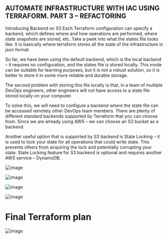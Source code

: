 ## AUTOMATE INFRASTRUCTURE WITH IAC USING TERRAFORM. PART 3 – REFACTORING

Introducing Backend on S3
Each Terraform configuration can specify a backend, which defines where and how operations are performed, where state snapshots are stored, etc.
Take a peek into what the states file looks like. It is basically where terraform stores all the state of the infrastructure in json format.

So far, we have been using the default backend, which is the local backend – it requires no configuration, and the states file is stored locally. This mode can be suitable for learning purposes, but it is not a robust solution, so it is better to store it in some more reliable and durable storage.

The second problem with storing this file locally is that, in a team of multiple DevOps engineers, other engineers will not have access to a state file stored locally on your computer.

To solve this, we will need to configure a backend where the state file can be accessed remotely other DevOps team members. There are plenty of different standard backends supported by Terraform that you can choose from. Since we are already using AWS – we can choose an S3 bucket as a backend.

Another useful option that is supported by S3 backend is State Locking – it is used to lock your state for all operations that could write state. This prevents others from acquiring the lock and potentially corrupting your state. State Locking feature for S3 backend is optional and requires another AWS service – DynamoDB.

![image](https://user-images.githubusercontent.com/71001536/173785054-0a309422-27c9-4158-9d99-071f6c59a201.png)

![image](https://user-images.githubusercontent.com/71001536/173804586-1dde4808-5b9f-4b59-983a-8e1cac45f4da.png)

![image](https://user-images.githubusercontent.com/71001536/173806281-98ac4b43-2eac-409c-8f39-134421b9a735.png)

![image](https://user-images.githubusercontent.com/71001536/173808060-4bbf1634-125f-4178-aa2f-c38c692ef315.png)

# Final Terraform plan 
![image](https://user-images.githubusercontent.com/71001536/173808389-e11253f6-06d2-468f-8c45-0a86ea9743cd.png)

